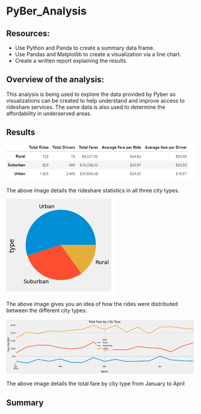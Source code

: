 # PyBer_Analysis

## Resources:

* Use Python and Panda to create a summary data frame.
* Use Pandas and Matplotlib to create a visualization via a line chart.
* Create a written report explaining the results.

## Overview of the analysis:

This analysis is being used to explore the data provided by Pyber so visualizations can be created to help understand and improve access to rideshare services. The same data is also used to determine the affordability in underserved areas.

## Results

![Picture of results](pyber_ride_summary_df.png)

The above image details the rideshare statistics in all three city types.

![Picture of results](City_types_distributed.png)

The above image gives you an idea of how the rides were distributed between the different city types.

![Picture of results](PyBer_fare_summary.png)

The above image details the total fare by city type from January to April

## Summary